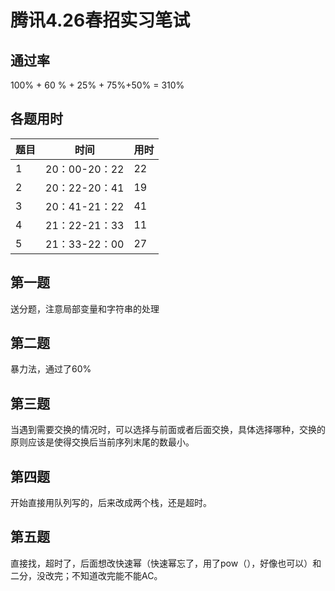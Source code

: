 # 腾讯4.26春招实习笔试

## 通过率
100% + 60 % + 25% + 75%+50%  = 310% 

## 各题用时

| 题目 | 时间          | 用时 |
| ---- | ------------- | ---- |
| 1    | 20：00-20：22 | 22   |
| 2    | 20：22-20：41 | 19   |
| 3    | 20：41-21：22 | 41   |
| 4    | 21：22-21：33 | 11   |
| 5    | 21：33-22：00 | 27   |

## 第一题
送分题，注意局部变量和字符串的处理
## 第二题
暴力法，通过了60%
## 第三题
当遇到需要交换的情况时，可以选择与前面或者后面交换，具体选择哪种，交换的原则应该是使得交换后当前序列末尾的数最小。
## 第四题
开始直接用队列写的，后来改成两个栈，还是超时。
## 第五题
直接找，超时了，后面想改快速幂（快速幂忘了，用了pow（），好像也可以）和二分，没改完；不知道改完能不能AC。